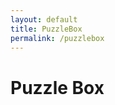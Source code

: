 ```yaml
---
layout: default
title: PuzzleBox
permalink: /puzzlebox
---
```


# Puzzle Box
<div class="sayduck-3d-viewer-container" style="min-height:450px;min-width:300px;width:100%;height:100%;"
    data-product-uuid="90563a30-c5a8-0139-c7b6-026cf081d4b2" data-viewer-options='{"appearance":{"background":"gray"}}'>
    </div><script defer type="text/javascript" src="https://viewer.sayduck.com"></script>
<iframe src="https://gmail1265769.autodesk360.com/shares/public/SH919a0QTf3c32634dcff3c910967c45a5b6?mode=embed" class="viewer3d" allowfullscreen="true" webkitallowfullscreen="true" mozallowfullscreen="true"  frameborder="0"></iframe>

## Designing
Tolerance 
radius limitations

## Milling

